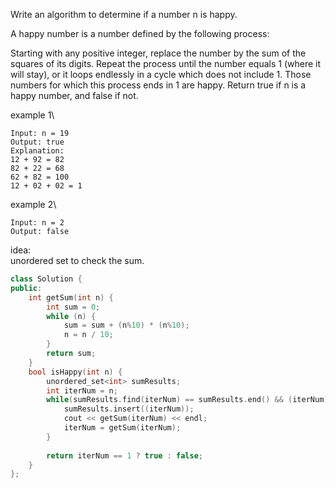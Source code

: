 Write an algorithm to determine if a number n is happy.

A happy number is a number defined by the following process:

Starting with any positive integer, replace the number by the sum of the squares of its digits.
Repeat the process until the number equals 1 (where it will stay), or it loops endlessly in a cycle which does not include 1.
Those numbers for which this process ends in 1 are happy.
Return true if n is a happy number, and false if not.

example 1\
```
Input: n = 19
Output: true
Explanation:
12 + 92 = 82
82 + 22 = 68
62 + 82 = 100
12 + 02 + 02 = 1
```

example 2\
```
Input: n = 2
Output: false
```


idea:\
unordered set to check the sum.

```cpp
class Solution {
public:
    int getSum(int n) {
        int sum = 0;
        while (n) {
            sum = sum + (n%10) * (n%10);
            n = n / 10;
        }
        return sum;
    }
    bool isHappy(int n) {
        unordered_set<int> sumResults;
        int iterNum = n;
        while(sumResults.find(iterNum) == sumResults.end() && (iterNum) != 1) {
            sumResults.insert((iterNum));
            cout << getSum(iterNum) << endl;
            iterNum = getSum(iterNum);
        }
        
        return iterNum == 1 ? true : false;
    }
};
```


















